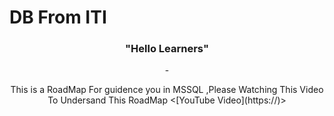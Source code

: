 

<h1>DB From ITI </h1>
<Center>
<h3> "Hello Learners" </h3>
<Center>
- <p> This is a RoadMap For guidence you in MSSQL ,Please Watching This Video To Undersand This RoadMap  <[YouTube Video](https://)> </p>
